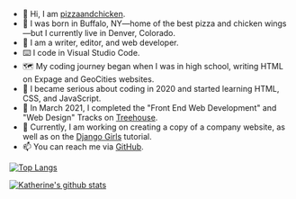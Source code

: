 - 👋 Hi, I am [pizzaandchicken](https://github.com/pizzaandchicken).
- 👶 I was born in Buffalo, NY—home of the best pizza and chicken wings—but I currently live in Denver, Colorado.
- 👀 I am a writer, editor, and web developer.
- ⌨️ I code in Visual Studio Code.
- 🗺️ My coding journey began when I was in high school, writing HTML on Expage and GeoCities websites.
- 🧐 I became serious about coding in 2020 and started learning HTML, CSS, and JavaScript.
- 🌳 In March 2021, I completed the "Front End Web Development" and "Web Design" Tracks on [Treehouse](https://teamtreehouse.com/).
- 🔭 Currently, I am working on creating a copy of a company website, as well as on the [Django Girls](https://tutorial.djangogirls.org/en/) tutorial.
- 📫 You can reach me via [GitHub](https://github.com/pizzaandchicken).

[![Top Langs](https://github-readme-stats.vercel.app/api/top-langs/?username=pizzaandchicken)](https://github.com/pizzaandchicken/github-readme-stats)

[![Katherine's github stats](https://github-readme-stats.vercel.app/api?username=pizzaandchicken&count_private=true&show_icons=true&theme=radical&hide_rank=false)](https://github.com/anuraghazra/github-readme-stats)

<!---
pizzaandchicken/pizzaandchicken is a ✨ special ✨ repository because its `README.md` (this file) appears on your GitHub profile.
You can click the Preview link to take a look at your changes.
--->
